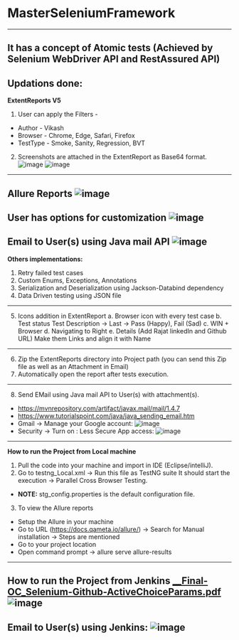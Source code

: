 # MasterSeleniumFramework
------------------------------------------------------------
It has a concept of Atomic tests (Achieved by Selenium WebDriver API and RestAssured API)
------------------------------------------------------------
Updations done:
------------------------------------------------------------
**ExtentReports V5** 
1. User can apply the Filters - 
- Author - Vikash
- Browser - Chrome, Edge, Safari, Firefox 
- TestType - Smoke, Sanity, Regression, BVT

2. Screenshots are attached in the ExtentReport as Base64 format.
![image](https://user-images.githubusercontent.com/26399692/138960828-90e184a0-a354-43bc-b55d-c440b29b9d7a.png)
![image](https://user-images.githubusercontent.com/26399692/138960863-e799db94-38e3-47ca-ae2d-0436fff3a08a.png)
------------------------------------------------------------
**Allure Reports** 
![image](https://user-images.githubusercontent.com/26399692/135977881-10e654b4-6224-4aa9-8343-841af16aeeb3.png)
------------------------------------------------------------
**User has options for customization**
![image](https://user-images.githubusercontent.com/26399692/135927821-1e293278-14f2-4ad2-94dc-5505b080680d.png)
------------------------------------------------------------
**Email to User(s) using Java mail API**
![image](https://user-images.githubusercontent.com/26399692/135975570-d520d163-a7eb-4695-b22c-a25979415ef5.png)
------------------------------------------------------------
**Others implementations:**
1. Retry failed test cases
2. Custom Enums, Exceptions, Annotations 
3. Serialization and Deserialization using Jackson-Databind dependency
4. Data Driven testing using JSON file
-------------------------------
5. Icons addition in ExtentReport
a. Browser icon with every test case
b. Test status 
	       Test Description -> Last -> Pass (Happy), Fail (Sad)
c. WIN + Browser
d. Navigating to Right
e. Details (Add Rajat linkedIn and Github URL)
	      Make them Links and align it with Name
------------------------------
6. Zip the ExtentReports directory into Project path (you can send this Zip file as well as an Attachment in Email)
7. Automatically open the report after tests execution.
----------------------------------
8. Send EMail using Java mail API to User(s) with attachment(s).
 - https://mvnrepository.com/artifact/javax.mail/mail/1.4.7
 - https://www.tutorialspoint.com/java/java_sending_email.htm
 - Gmail -> Manage your Google account: 
        ![image](https://user-images.githubusercontent.com/26399692/137579937-12c01d4d-1f62-4867-8c40-c056391d3b7e.png)
 - Security -> Turn on : Less Secure App access:
        ![image](https://user-images.githubusercontent.com/26399692/137579959-e1554f06-5583-4ad1-ad28-ed69ed27b922.png)

------------------------------------------------------------
**How to run the Project from Local machine**
1. Pull the code into your machine and import in IDE (Eclipse/intelliJ).
2. Go to testng_Local.xml -> Run this file as TestNG suite
  It should start the execution -> Parallel Cross Browser Testing.
 - **NOTE:** stg_config.properties is the default configuration file.
3. To view the Allure reports 
 - Setup the Allure in your machine
 - Go to URL (https://docs.qameta.io/allure/) -> Search for Manual installation -> Steps are mentioned
 - Go to your project location
 - Open command prompt -> allure serve allure-results
------------------------------------------------------------
**How to run the Project from Jenkins**
[__Final-OC_Selenium-Github-ActiveChoiceParams.pdf](https://github.com/rajatt95/MasterSeleniumFramework/files/7314914/__Final-OC_Selenium-Github-ActiveChoiceParams.pdf)
![image](https://user-images.githubusercontent.com/26399692/136642687-ce999564-df0a-4c64-a4e5-bccc05ef0388.png)
------------------------------------------------------------
Email to User(s) using Jenkins:
![image](https://user-images.githubusercontent.com/26399692/136642963-4a658292-b024-421c-ad7c-ada22777128b.png)
------------------------------------------------------------
